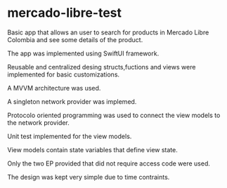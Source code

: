 # mercado-libre-test
 
Basic app that allows an user to search for products in Mercado Libre Colombia
and see some details of the product.

The app was implemented using SwiftUI framework.

Reusable and centralized desing structs,fuctions and views were implemented for basic customizations.

A MVVM architecture was used.

A singleton network provider was implemed.

Protocolo oriented programming was used to connect the view models to the network provider.

Unit test implemented for the view models.

View models contain state variables that define view state.

Only the two EP provided that did not require access code were used.

The design was kept very simple due to time contraints.
